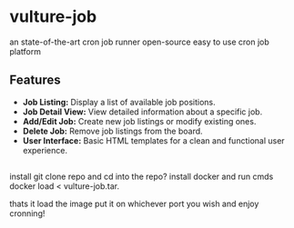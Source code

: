 # vulture-job
an state-of-the-art cron job runner open-source easy to use cron job platform

## Features
- **Job Listing:** Display a list of available job positions.
- **Job Detail View:** View detailed information about a specific job.
- **Add/Edit Job:** Create new job listings or modify existing ones.
- **Delete Job:** Remove job listings from the board.
- **User Interface:** Basic HTML templates for a clean and functional user experience.
##
install git clone repo and cd into the repo?
install docker and run cmds
docker load < vulture-job.tar.

thats it load the image put it on whichever port you wish and enjoy cronning!
